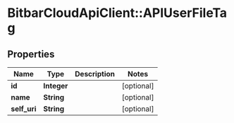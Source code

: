 # BitbarCloudApiClient::APIUserFileTag

## Properties
Name | Type | Description | Notes
------------ | ------------- | ------------- | -------------
**id** | **Integer** |  | [optional] 
**name** | **String** |  | [optional] 
**self_uri** | **String** |  | [optional] 


